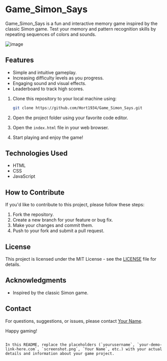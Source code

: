 # Game_Simon_Says

Game_Simon_Says is a fun and interactive memory game inspired by the classic Simon game. Test your memory and pattern recognition skills by repeating sequences of colors and sounds.

![image](https://user-images.githubusercontent.com/61141309/231156525-777cc4fd-6f2e-4809-a451-2f96d91ef019.png)

## Features

- Simple and intuitive gameplay.
- Increasing difficulty levels as you progress.
- Engaging sound and visual effects.
- Leaderboard to track high scores.

1. Clone this repository to your local machine using:

   ```bash
   git clone https://github.com/Hort1934/Game_Simon_Says.git
   ```

2. Open the project folder using your favorite code editor.

3. Open the `index.html` file in your web browser.

4. Start playing and enjoy the game!

## Technologies Used

- HTML
- CSS
- JavaScript

## How to Contribute

If you'd like to contribute to this project, please follow these steps:

1. Fork the repository.
2. Create a new branch for your feature or bug fix.
3. Make your changes and commit them.
4. Push to your fork and submit a pull request.

## License

This project is licensed under the MIT License - see the [LICENSE](LICENSE) file for details.

## Acknowledgments

- Inspired by the classic Simon game.

## Contact

For questions, suggestions, or issues, please contact [Your Name](https://github.com/Hort1934).

Happy gaming!
```

In this README, replace the placeholders (`yourusername`, `your-demo-link-here.com`, `screenshot.png`, `Your Name`, etc.) with your actual details and information about your game project.
